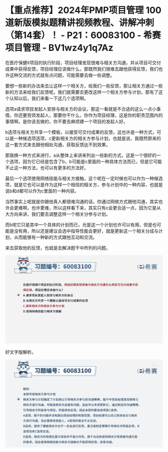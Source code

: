 # 【重点推荐】2024年PMP项目管理 100道新版模拟题精讲视频教程、讲解冲刺（第14套）！ - P21：60083100 - 希赛项目管理 - BV1wz4y1q7Az

在医疗保健it项目的执行阶段，项目经理发现很难与相关方沟通，并从项目可交付成果中获得反馈，项目经理应该做什么，那既然我们很难去跟他获得反馈，我们也许这种交流的方式就有点问题，可能需要去做一些调整。

要想一些新的办法来去让这样一个相关方，给我们一些反馈，那让相关方通过一些新的方法来给我们反馈呢，我们就需要去更改这样一个相关方参与计划，那有了这个认知以后，我们来看一下这几个选项啊。

选项a请求项目发起人安排与相关方的会议，那这一看就是不合适的这么一点小事情，你还要劳烦发起人，那要你干什么，你作为项目经理，这是你的职责范围内的事情啊，是你该去做的，你不要去麻烦建一个项目的发起人好。

b选项与相关方共享一个模板，以接受可交付成果的反馈，这也许是一种方式，可以是一种候选项选项，c更新相关方的相关方参与计划，也就是说，我既然原来的这一套方式来去跟他相处沟通，获取反馈达不到效果。

那我换一种方式来进行，a从整体上来讲来列出一些新的方式，这是一个很好的一个选项，因为它已经是包含了b，b可能是c里面的一种具体方法而已，但是它可能不止这一种方法，也可以有更多的方法好。

最后一个选项使用网络技能与相关方接触，这个呢在一定时候也可以作为一种候选项，就是它也可以是作为这样一个相信的相关方，参与计划中的一种内容，也就是说b和d都可以作为c里面的一种内容。

当然事实上呢就是你跟他真人都很难沟通的话，你通过网络方式跟他沟通，其实也许会更难啊，也许更难，所以这样看下来，其实只有c会更合适一点，因为它是从大方向来讲，我们要去调整这样一个相关分参与计划。

而b呢它只是其中一个具体的计划而已，光是这一个计划也许可以有用，但是也可能是没有用，所以还是建议会选中指导性能会更好，就是更新这一个相关分成与计划，从而能够有一种新的方式跟他互动和交流。

来去获取他的反馈，也就是去解决题干中所列的问题。

![](img/88c859e80751cfa61ff728270e321571_1.png)

好文字版解析。

![](img/88c859e80751cfa61ff728270e321571_3.png)
